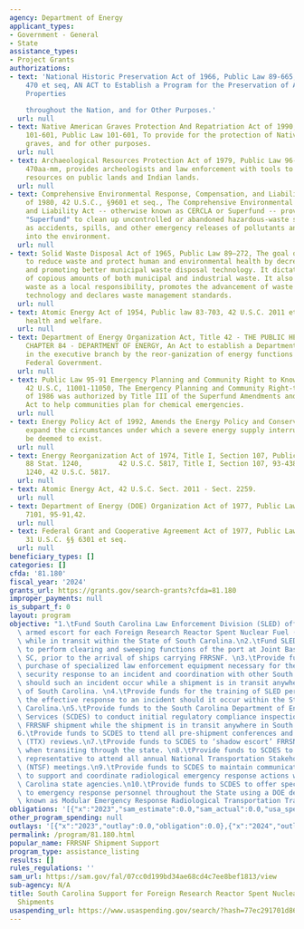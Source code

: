 ```yaml
---
agency: Department of Energy
applicant_types:
- Government - General
- State
assistance_types:
- Project Grants
authorizations:
- text: 'National Historic Preservation Act of 1966, Public Law 89-665, 16 U.S.C.
    470 et seq, AN ACT to Establish a Program for the Preservation of Additional Historic
    Properties

    throughout the Nation, and for Other Purposes.'
  url: null
- text: Native American Graves Protection And Repatriation Act of 1990, Public Law
    101-601, Public Law 101-601, To provide for the protection of Native American
    graves, and for other purposes.
  url: null
- text: Archaeological Resources Protection Act of 1979, Public Law 96-95, 16 U.S.C.
    470aa-mm, provides archeologists and law enforcement with tools to protect archeological
    resources on public lands and Indian lands.
  url: null
- text: Comprehensive Environmental Response, Compensation, and Liability Act (Superfund)
    of 1980, 42 U.S.C., §9601 et seq., The Comprehensive Environmental Response, Compensation,
    and Liability Act -- otherwise known as CERCLA or Superfund -- provides a Federal
    "Superfund" to clean up uncontrolled or abandoned hazardous-waste sites as well
    as accidents, spills, and other emergency releases of pollutants and contaminants
    into the environment.
  url: null
- text: Solid Waste Disposal Act of 1965, Public Law 89–272, The goal of SWDA was
    to reduce waste and protect human and environmental health by decreasing pollution
    and promoting better municipal waste disposal technology. It dictates disposal
    of copious amounts of both municipal and industrial waste. It also defines solid
    waste as a local responsibility, promotes the advancement of waste management
    technology and declares waste management standards.
  url: null
- text: Atomic Energy Act of 1954, Public law 83-703, 42 U.S.C. 2011 et seq, Public
    health and welfare.
  url: null
- text: Department of Energy Organization Act, Title 42 - THE PUBLIC HEALTH AND WELFARE,
    CHAPTER 84 - DEPARTMENT OF ENERGY, An Act to establish a Department of Energy
    in the executive branch by the reor-ganization of energy functions within the
    Federal Government.
  url: null
- text: Public Law 95-91 Emergency Planning and Community Right to Know Act of 1986,
    42 U.S.C, 11001-11050, The Emergency Planning and Community Right-to-Know Act
    of 1986 was authorized by Title III of the Superfund Amendments and Reauthorization
    Act to help communities plan for chemical emergencies.
  url: null
- text: Energy Policy Act of 1992, Amends the Energy Policy and Conservation Act to
    expand the circumstances under which a severe energy supply interruption shall
    be deemed to exist.
  url: null
- text: Energy Reorganization Act of 1974, Title I, Section 107, Public Law 93-438;
    88 Stat. 1240,         42 U.S.C. 5817, Title I, Section 107, 93-438; 88 Statute
    1240, 42 U.S.C. 5817.
  url: null
- text: Atomic Energy Act, 42 U.S.C. Sect. 2011 - Sect. 2259.
  url: null
- text: Department of Energy (DOE) Organization Act of 1977, Public Law 95-91, 2 U.S.C.
    7101, 95-91,42.
  url: null
- text: Federal Grant and Cooperative Agreement Act of 1977, Public Law 95-224, Section
    31 U.S.C. §§ 6301 et seq.
  url: null
beneficiary_types: []
categories: []
cfda: '81.180'
fiscal_year: '2024'
grants_url: https://grants.gov/search-grants?cfda=81.180
improper_payments: null
is_subpart_f: 0
layout: program
objective: "1.\tFund South Carolina Law Enforcement Division (SLED) officers to provide\
  \ armed escort for each Foreign Research Reactor Spent Nuclear Fuel (FRRSNF) shipment\
  \ while in transit within the State of South Carolina.\n2.\tFund SLED dive teams\
  \ to perform clearing and sweeping functions of the port at Joint Base Charleston,\
  \ SC, prior to the arrival of ships carrying FRRSNF. \n3.\tProvide funds for the\
  \ purchase of specialized law enforcement equipment necessary for the effective\
  \ security response to an incident and coordination with other South Carolina Agencies,\
  \ should such an incident occur while a shipment is in transit anywhere in the State\
  \ of South Carolina. \n4.\tProvide funds for the training of SLED personnel to ensure\
  \ the effective response to an incident should it occur within the State of South\
  \ Carolina.\n5.\tProvide funds to the South Carolina Department of Environmental\
  \ Services (SCDES) to conduct initial regulatory compliance inspections for each\
  \ FRRSNF shipment while the shipment is in transit anywhere in South Carolina.\n\
  6.\tProvide funds to SCDES to ttend all pre-shipment conferences and table top exercises\
  \ (TTX) reviews.\n7.\tProvide funds to SCDES to ‘shadow escort’ FRRSNF shipments\
  \ when transiting through the state. \n8.\tProvide funds to SCDES to designate a\
  \ representative to attend all annual National Transportation Stakeholder’s Forum\
  \ (NTSF) meetings.\n9.\tProvide funds to SCDES to maintain communication systems\
  \ to support and coordinate radiological emergency response actions with other South\
  \ Carolina state agencies.\n10.\tProvide funds to SCDES to offer specialized training\
  \ to emergency response personnel throughout the State using a DOE developed program\
  \ known as Modular Emergency Response Radiological Transportation Training (MERRTT)."
obligations: '[{"x":"2023","sam_estimate":0.0,"sam_actual":0.0,"usa_spending_actual":0.0},{"x":"2024","sam_estimate":0.0,"sam_actual":200000.0,"usa_spending_actual":0.0},{"x":"2025","sam_estimate":0.0,"sam_actual":300000.0,"usa_spending_actual":300000.0}]'
other_program_spending: null
outlays: '[{"x":"2023","outlay":0.0,"obligation":0.0},{"x":"2024","outlay":0.0,"obligation":0.0},{"x":"2025","outlay":0.0,"obligation":300000.0}]'
permalink: /program/81.180.html
popular_name: FRRSNF Shipment Support
program_type: assistance_listing
results: []
rules_regulations: ''
sam_url: https://sam.gov/fal/07cc0d199bd34ae68cd4c7ee8bef1813/view
sub-agency: N/A
title: South Carolina Support for Foreign Research Reactor Spent Nuclear Fuel (FRRSNF)
  Shipments
usaspending_url: https://www.usaspending.gov/search/?hash=77ec291701d866af65f2e1016feec816
---
```

